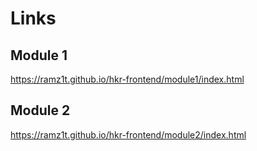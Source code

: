 # Links

## Module 1

https://ramz1t.github.io/hkr-frontend/module1/index.html

## Module 2

https://ramz1t.github.io/hkr-frontend/module2/index.html

